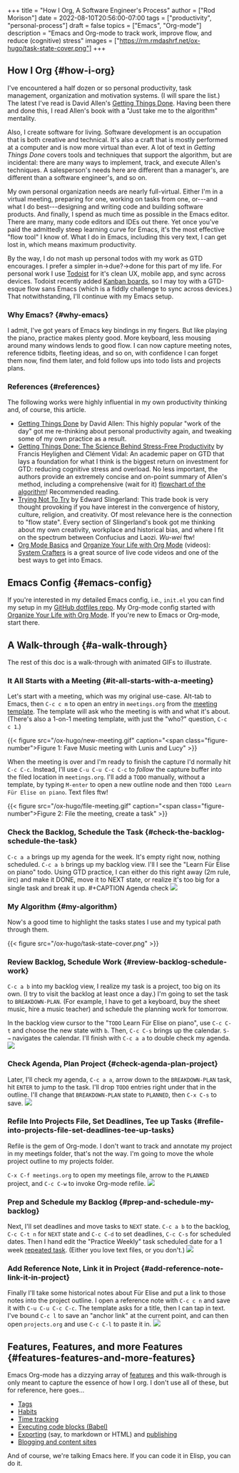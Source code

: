 +++
title = "How I Org, A Software Engineer's Process"
author = ["Rod Morison"]
date = 2022-08-10T20:56:00-07:00
tags = ["productivity", "personal-process"]
draft = false
topics = ["Emacs", "Org-mode"]
description = "Emacs and Org-mode to track work, improve flow, and reduce (cognitive) stress"
images = ["https://rm.rmdashrf.net/ox-hugo/task-state-cover.png"]
+++

## How I Org {#how-i-org}

I've encountered a half dozen or so personal productivity, task management, organization and motivation systems. (I will spare the list.) The latest I've read is David Allen's [Getting Things Done](https://gettingthingsdone.com/). Having been there and done this, I read Allen's book with a "Just take me to the algorithm" mentality.

Also, I create software for living. Software development is an occupation that is both creative and technical. It's also a craft that is mostly performed at a computer and is now more virtual than ever. A lot of text in _Getting Things Done_ covers tools and techniques that support the algorithm, but are incidental: there are many ways to implement, track, and execute Allen's techniques. A salesperson's needs here are different than a manager's, are different than a software engineer's, and so on.

My own personal organization needs are nearly full-virtual. Either I'm in a virtual meeting, preparing for one, working on tasks from one, or---and what I do best---designing and writing code and building software products. And finally, I spend as much time as possible in the Emacs editor. There are many, many code editors and IDEs out there.  Yet once you've paid the admittedly steep learning curve for Emacs, it's the most effective "flow tool" I know of. What I do in Emacs, including this very text, I can get lost in, which means maximum productivity.

By the way, I do not mash up personal todos with my work as GTD encourages. I prefer a simpler in-&gt;due?-&gt;done for this part of my life. For personal work I use [Todoist](https://todoist.com/) for it's clean UX, mobile app, and sync across devices. Todoist recently added [Kanban boards,](https://todoist.com/kanban-board) so I may toy with a GTD-esque flow sans Emacs (which is a fiddly challenge to sync across devices.) That notwithstanding, I'll continue with my Emacs setup.


### Why Emacs? {#why-emacs}

I admit, I've got years of Emacs key bindings in my fingers. But like playing the piano, practice makes plenty good. More keyboard, less mousing around many windows lends to good flow. I can now capture meeting notes, reference tidbits, fleeting ideas, and so on, with confidence I can forget them now, find them later, and fold follow ups into todo lists and projects plans.


### References {#references}

The following works were highly influential in my own productivity thinking and, of course, this article.

-   [Getting Things Done](https://gettingthingsdone.com/) by David Allen: This highly popular "work of the day" got me re-thinking about personal productivity again, and tweaking some of my own practice as a result.
-   [Getting Things Done: The Science Behind Stress-Free Productivity](https://www.researchgate.net/publication/222552899_Getting_Things_Done_The_Science_Behind_Stress-Free_Productivity) by Francis Heylighen and Clément Vidal: An academic paper on GTD that lays a foundation for what I think is the biggest return on investment for GTD: reducing cognitive stress and overload. No less important, the authors provide an extremely concise and on-point summary of Allen's method, including a comprehensive (wait for it) [flowchart of the algorithm](https://www.researchgate.net/profile/Francis-Heylighen/publication/222552899/figure/fig1/AS:304772235186176@1449674771358/a-flowchart-depicting-the-GTD-process-for-organizing-and-processing-incoming-stuff.png)! Recommended reading.
-   [Trying Not To Try](https://www.edwardslingerland.com/trying-not-to-try) by Edward Slingerland: This trade book is very thought provoking if you have interest in the convergence of history, culture, religion, and creativity. Of most relevance here is the connection to "flow state". Every section of Slingerland's book got me thinking about my own creativity, workplace and historical bias, and where I fit on the spectrum between Confucius and Laozi. _Wu-wei_ ftw!
-   [Org Mode Basics](https://www.youtube.com/watch?v=VcgjTEa0kU4) and [Organize Your Life with Org Mode](https://www.youtube.com/watch?v=PNE-mgkZ6HM) (videos): [System Crafters](https://systemcrafters.cc/) is a great source of live code videos and one of the best ways to get into Emacs.


## Emacs Config {#emacs-config}

If you're interested in my detailed Emacs config, i.e., `init.el` you can find my setup in my [GitHub dotfiles repo](https://github.com/rmorison/dotfiles). My Org-mode config started with [Organize Your Life with Org Mode](https://www.youtube.com/watch?v=PNE-mgkZ6HM). If you're new to Emacs or Org-mode, start there.


## A Walk-through {#a-walk-through}

The rest of this doc is a walk-through with animated GIFs to illustrate.


### It All Starts with a Meeting {#it-all-starts-with-a-meeting}

Let's start with a meeting, which was my original use-case. Alt-tab to Emacs, then `C-c c m` to open an entry in `meetings.org` from the [meeting template](https://github.com/rmorison/dotfiles/blob/main/org/templates/meeting.org). The template will ask who the meeting is with and what it's about. (There's also a 1-on-1 meeting template, with just the "who?" question, `C-c c 1`.)

{{< figure src="/ox-hugo/new-meeting.gif" caption="<span class=\"figure-number\">Figure 1: </span>Fave Music meeting with Lunis and Lucy" >}}

When the meeting is over and I'm ready to finish the capture I'd normally hit `C-c C-c`. Instead, I'll use `C-u C-u C-c C-c` to _follow_ the capture buffer into the filed location in `meetings.org`. I'll add a `TODO` manually, without a template, by typing `M-enter` to open a new outline node and then `TODO Learn Für Elise on piano`. Text files ftw!

{{< figure src="/ox-hugo/file-meeting.gif" caption="<span class=\"figure-number\">Figure 2: </span>File the meeting, create a task" >}}


### Check the Backlog, Schedule the Task {#check-the-backlog-schedule-the-task}

`C-c a a` brings up my agenda for the week. It's empty right now, nothing scheduled. `C-c a b` brings up my backlog view. I'll I see the "Learn Für Elise on piano" todo. Using GTD practice, I can either do this right away (2m rule, iirc) and make it DONE, move it to NEXT state, or realize it's too big for a single task and break it up.
\#+CAPTION Agenda check
![](/ox-hugo/check-backlog.gif)


### My Algorithm {#my-algorithm}

Now's a good time to highlight the tasks states I use and my typical path through them.

{{< figure src="/ox-hugo/task-state-cover.png" >}}


### Review Backlog, Schedule Work {#review-backlog-schedule-work}

`C-c a b` into my backlog view, I realize my task is a project, too big on its own. (I try to visit the backlog at least once a day.) I'm going to set the task to `BREAKDOWN-PLAN`. (For example, I have to get a keyboard, buy the sheet music, hire a music teacher) and schedule the planning work for tomorrow.

In the backlog view cursor to the "`TODO` Learn Für Elise on piano", use `C-c C-t` and choose the new state with `b`. Then, `C-c C-s` brings up the calendar. `S-→` navigates the calendar. I'll finish with `C-c a a` to double check my agenda.
![](/ox-hugo/schedule-planning.gif)


### Check Agenda, Plan Project {#check-agenda-plan-project}

Later, I'll check my agenda, `C-c a a`, arrow down to the `BREAKDOWN-PLAN` task, hit `ENTER` to jump to the task. I'll drop `TODO` entries right under that in the outline. I'll change that `BREAKDOWN-PLAN` state to `PLANNED`, then `C-x C-s` to save.
![](/ox-hugo/plan-project.gif)


### Refile Into Projects File, Set Deadlines, Tee up Tasks {#refile-into-projects-file-set-deadlines-tee-up-tasks}

Refile is the gem of Org-mode. I don't want to track and annotate my project in my meetings folder, that's not the way. I'm going to move the whole project outline to my projects folder.

`C-x C-f meetings.org` to open my meetings file, arrow to the `PLANNED` project, and `C-c C-w` to invoke Org-mode refile.
![](/ox-hugo/refile-project.gif)


### Prep and Schedule my Backlog {#prep-and-schedule-my-backlog}

Next, I'll set deadlines and move tasks to `NEXT` state. `C-c a b` to the backlog, `C-c C-t n` for `NEXT` state and `C-c C-d` to set deadlines, `C-c C-s` for scheduled dates. Then I hand edit the "Practice Weekly" task scheduled date for a 1 week [repeated task](https://orgmode.org/manual/Repeated-tasks.html). (Either you love text files, or you don't.)
![](/ox-hugo/schedule-backlog.gif)


### Add Reference Note, Link it in Project {#add-reference-note-link-it-in-project}

Finally I'll take some historical notes about Für Elise and put a link to those notes into the project outline. I open a reference note with `C-c c n` and save it with `C-u C-u C-c C-c`. The template asks for a title, then I can tap in text. I've bound `C-c l` to save an "anchor link" at the current point, and can then open `projects.org` and use `C-c C-l` to paste it in.
![](/ox-hugo/note-taking.gif)


## Features, Features, and more Features {#features-features-and-more-features}

Emacs Org-mode has a dizzying array of [features](https://orgmode.org/features.html) and this walk-through is only meant to capture the essence of how I org. I don't use all of these, but for reference, here goes...

-   [Tags](https://orgmode.org/manual/Tags.html)
-   [Habits](https://orgmode.org/manual/Tracking-your-habits.html)
-   [Time tracking](https://orgmode.org/manual/Clocking-Work-Time.html)
-   [Executing code blocks (Babel)](https://orgmode.org/worg/org-contrib/babel/)
-   [Exporting](https://orgmode.org/manual/Exporting.html) (say, to markdown or HTML) and [publishing](https://orgmode.org/manual/Publishing.html)
-   [Blogging and content sites](https://orgmode.org/worg/org-blog-wiki.html)

And of course, we're talking Emacs here. If you can code it in Elisp, you can do it.
